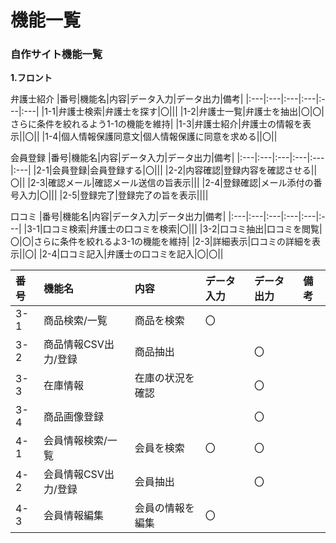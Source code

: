 # 機能一覧<br>
### 自作サイト機能一覧<br>
**1.フロント**<br>

弁護士紹介
|番号|機能名|内容|データ入力|データ出力|備考|
|:---|:---|:---|:---|:---|:---|
|1-1|弁護士検索|弁護士を探す|〇|||
|1-2|弁護士一覧|弁護士を抽出|〇|〇|さらに条件を絞れるよう1-1の機能を維持|
|1-3|弁護士紹介|弁護士の情報を表示||〇||
|1-4|個人情報保護同意文|個人情報保護に同意を求める||〇||

会員登録
|番号|機能名|内容|データ入力|データ出力|備考|
|:---|:---|:---|:---|:---|:---|
|2-1|会員登録|会員登録する|〇|||
|2-2|内容確認|登録内容を確認させる||〇||
|2-3|確認メール|確認メール送信の旨表示|||
|2-4|登録確認|メール添付の番号入力|〇|||
|2-5|登録完了|登録完了の旨を表示||||

口コミ
|番号|機能名|内容|データ入力|データ出力|備考|
|:---|:---|:---|:---|:---|:---|
|3-1|口コミ検索|弁護士の口コミを検索|〇|||
|3-2|口コミ抽出|口コミを閲覧|〇|〇|さらに条件を絞れるよ3-1の機能を維持|
|2-3|詳細表示|口コミの詳細を表示||〇|
|2-4|口コミ記入|弁護士の口コミを記入|〇|〇||

|番号|機能名|内容|データ入力|データ出力|備考|
|:---|:---|:---|:---|:---|:---|
|3-1|商品検索/一覧|商品を検索|〇|||
|3-2|商品情報CSV出力/登録|商品抽出||〇||
|3-3|在庫情報|在庫の状況を確認||〇||
|3-4|商品画像登録|||〇||
|4-1|会員情報検索/一覧|会員を検索|〇|〇||
|4-2|会員情報CSV出力/登録|会員抽出||〇||
|4-3|会員情報編集|会員の情報を編集|〇|||
